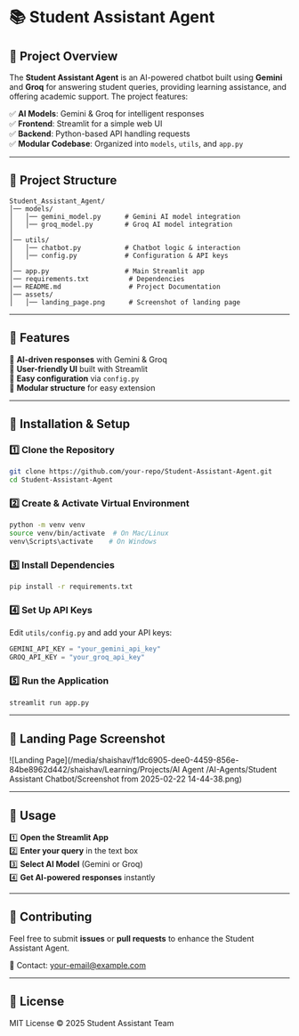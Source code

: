 # 📚 Student Assistant Agent

## 🎯 Project Overview
The **Student Assistant Agent** is an AI-powered chatbot built using **Gemini** and **Groq** for answering student queries, providing learning assistance, and offering academic support. The project features:

✅ **AI Models**: Gemini & Groq for intelligent responses  
✅ **Frontend**: Streamlit for a simple web UI  
✅ **Backend**: Python-based API handling requests  
✅ **Modular Codebase**: Organized into `models`, `utils`, and `app.py`  

---

## 📁 Project Structure
```
Student_Assistant_Agent/
│── models/
│   │── gemini_model.py      # Gemini AI model integration
│   │── groq_model.py        # Groq AI model integration
│
│── utils/
│   │── chatbot.py           # Chatbot logic & interaction
│   │── config.py            # Configuration & API keys
│
│── app.py                   # Main Streamlit app
│── requirements.txt          # Dependencies
│── README.md                 # Project Documentation
│── assets/
│   │── landing_page.png      # Screenshot of landing page
```

---

## 🌟 Features
🔹 **AI-driven responses** with Gemini & Groq  
🔹 **User-friendly UI** built with Streamlit  
🔹 **Easy configuration** via `config.py`  
🔹 **Modular structure** for easy extension  

---

## 🔧 Installation & Setup
### 1️⃣ **Clone the Repository**
```bash
git clone https://github.com/your-repo/Student-Assistant-Agent.git
cd Student-Assistant-Agent
```

### 2️⃣ **Create & Activate Virtual Environment**
```bash
python -m venv venv
source venv/bin/activate  # On Mac/Linux
venv\Scripts\activate    # On Windows
```

### 3️⃣ **Install Dependencies**
```bash
pip install -r requirements.txt
```

### 4️⃣ **Set Up API Keys**
Edit `utils/config.py` and add your API keys:
```python
GEMINI_API_KEY = "your_gemini_api_key"
GROQ_API_KEY = "your_groq_api_key"
```

### 5️⃣ **Run the Application**
```bash
streamlit run app.py
```

---

## 🎥 Landing Page Screenshot
![Landing Page](/media/shaishav/f1dc6905-dee0-4459-856e-84be8962d442/shaishav/Learning/Projects/AI Agent /AI-Agents/Student Assistant Chatbot/Screenshot from 2025-02-22 14-44-38.png)

---

## 🚀 Usage
1️⃣ **Open the Streamlit App**  
2️⃣ **Enter your query** in the text box  
3️⃣ **Select AI Model** (Gemini or Groq)  
4️⃣ **Get AI-powered responses** instantly  

---

## 🤝 Contributing
Feel free to submit **issues** or **pull requests** to enhance the Student Assistant Agent.

📧 Contact: your-email@example.com

---

## 📜 License
MIT License © 2025 Student Assistant Team

